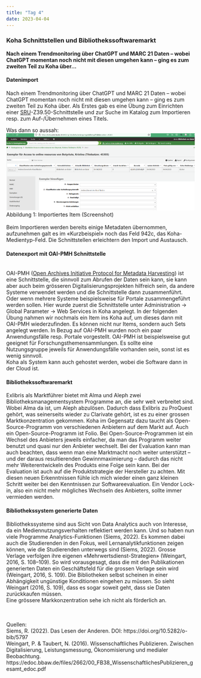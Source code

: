 ```yaml
---
title: "Tag 4"
date: 2023-04-04
---
```


### Koha Schnittstellen und Bibliothekssoftwaremarkt
**Nach einem Trendmonitoring über ChatGPT und MARC 21 Daten – wobei ChatGPT momentan noch nicht mit diesen umgehen kann – ging es zum zweiten Teil zu Koha über...**



#### **Datenimport**
Nach einem Trendmonitoring über ChatGPT und MARC 21 Daten – wobei ChatGPT momentan noch nicht mit diesen umgehen kann – ging es zum zweiten Teil zu Koha über. Als Erstes gab es eine Übung zum Einrichten einer <a href="https://www.loc.gov/standards/sru/">SRU</a>-Z39.50-Schnittstelle und zur Suche im Katalog zum Importieren resp. zum Auf-/Übernehmen eines Titels.

Was dann so aussah: 
<br>
![](https://raw.githubusercontent.com/brandensarah/Lerntagebuch/master/_posts/bild_le4_1.png)
<br>
Abbildung 1: Importiertes Item (Screenshot)
<br>
<br>
Beim Importieren werden bereits einige Metadaten übernommen, aufzunehmen galt es im «Kurzbeispiel» noch das Feld 942c, das Koha-Medientyp-Feld. Die Schnittstellen erleichtern den Import und Austausch.
<br>
<h4><b>Datenexport mit OAI-PMH Schnittstelle</b></h4>
<br>
OAI-PMH (<a href="https://www.openarchives.org/pmh/">Open Archives Initiative Protocol for Metadata Harvesting</a>) ist eine Schnittstelle, die sinnvoll zum Abrufen der Daten sein kann, sie kann aber auch beim grösseren Digitalisierungsprojekten hilfreich sein, da andere Systeme verwendet werden und die Schnittstelle dann zusammenführt. Oder wenn mehrere Systeme beispielsweise für Portale zusammengeführt werden sollen. Hier wurde zuerst die Schnittstelle unter Administration -> Global Parameter -> Web Services in Koha angelegt. In der folgenden Übung nahmen wir nochmals ein Item ins Koha auf, um dieses dann mit OAI-PMH wiederzufinden. Es können nicht nur Items, sondern auch Sets angelegt werden. 
In Bezug auf OAI-PMH wurden noch ein paar Anwendungsfälle resp. Portale vorgestellt. OAI-PMH ist beispielsweise gut geeignet für Forschungsthemensammlungen. Es sollte eine Nutzungsgruppe jeweils für Anwendungsfälle vorhanden sein, sonst ist es wenig sinnvoll.  <br>
Koha als System kann auch gehostet werden, wobei die Software dann in der Cloud ist.  
<br>
 <h4><b>Bibliothekssoftwaremarkt</b></h4>

Exlibris als Marktführer bietet mit Alma und Aleph zwei Bibliotheksmanagementsystem Programme an, die sehr weit verbreitet sind. Wobei Alma da ist, um Aleph abzulösen. Dadurch dass Exlibris zu ProQuest gehört, was seinerseits wieder zu Clarivate gehört, ist es zu einer grossen Marktkonzentration gekommen. Koha im Gegensatz dazu taucht als Open-Source-Programm von verschiedenen Anbietern auf dem Markt auf. Auch ein Open-Source-Programm ist Folio. Bei Open-Source-Programmen ist ein Wechsel des Anbieters jeweils einfacher, da man das Programm weiter benutzt und quasi nur den Anbieter wechselt. 
Bei der Evaluation kann man auch beachten, dass wenn man eine Marktmacht noch weiter unterstützt – und der daraus resultierenden Gewinnmaximierung – dadurch das nicht mehr Weiterentwickeln des Produkts eine Folge sein kann. Bei der Evaluation ist auch auf die Produktstrategie der Hersteller zu achten. Mit diesen neuen Erkenntnissen fühle ich mich wieder einen ganz kleinen Schritt weiter bei den Kenntnissen zur Softwareevaluation. 
Ein Vendor Lock-in, also ein nicht mehr mögliches Wechseln des Anbieters, sollte immer vermieden werden. 
<br>
 <h4><b>Bibliothekssystem generierte Daten</b></h4>

Bibliothekssysteme sind aus Sicht von Data Analytics auch von Interesse, da ein Mediennutzungsverhalten reflektiert werden kann. Und so haben nun viele Programme Analytics-Funktionen (Siems, 2022). Es kommen dabei auch die Studierenden in den Fokus, weil Lernanalytikfunktionen zeigen können, wie die Studierenden unterwegs sind (Siems, 2022). 
Grosse Verlage verfolgen ihre eigenen «Mehrwertsdienst-Strategien» (Weingart, 2016, S. 108–109). So wird vorausgesagt, dass die mit den Publikationen generierten Daten ein Geschäftsfeld für die grossen Verlage sein wird (Weingart, 2016, S. 109). Die Bibliotheken selbst scheinen in einer Abhängigkeit ungünstige Konditionen eingehen zu müssen. So sieht Weingart (2016, S. 109), dass es sogar soweit geht, dass sie Daten zurückkaufen müssen.  
Eine grössere Markkonzentration sehe ich nicht als förderlich an.  
<br>



<br>
Quellen: 
 <br>
Siems, R. (2022). Das Lesen der Anderen. DOI: https://doi.org/10.5282/o-bib/5797 
 <br>
Weingart, P. & Taubert, N. (2016). Wissenschaftliches Publizieren. Zwischen Digitalisierung, Leistungsmessung, Ökonomisierung und medialer Beobachtung. 
https://edoc.bbaw.de/files/2662/00_FB38_WissenschaftlichesPublizieren_gesamt_edoc.pdf



